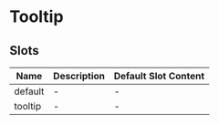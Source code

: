 # Tooltip

## Slots

<!-- @vuese:Tooltip:slots:start -->
|Name|Description|Default Slot Content|
|---|---|---|
|default|-|-|
|tooltip|-|-|

<!-- @vuese:Tooltip:slots:end -->


